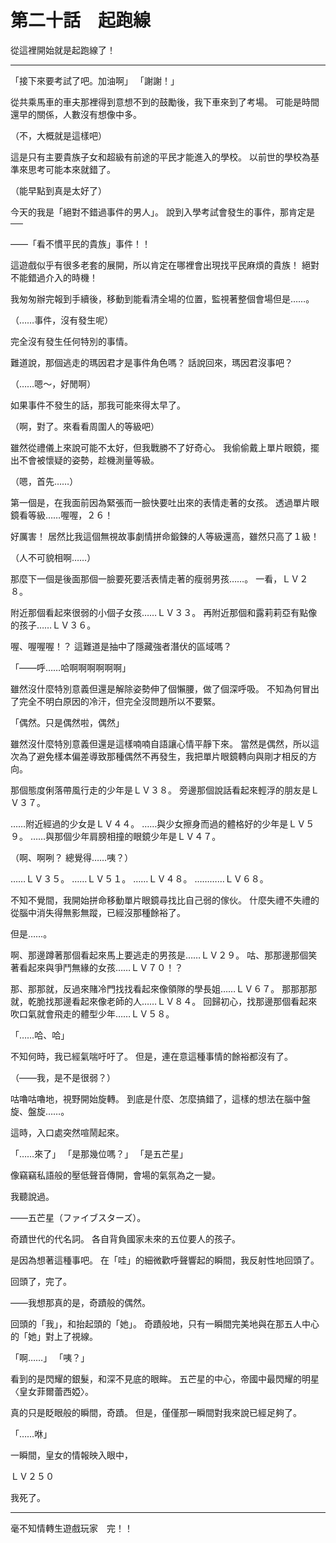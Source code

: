 # 第二十話　起跑線

從這裡開始就是起跑線了！

---

「接下來要考試了吧。加油啊」
「謝謝！」

從共乘馬車的車夫那裡得到意想不到的鼓勵後，我下車來到了考場。
可能是時間還早的關係，人數沒有想像中多。

（不，大概就是這樣吧）

這是只有主要貴族子女和超級有前途的平民才能進入的學校。
以前世的學校為基準來思考可能本來就錯了。

（能早點到真是太好了）

今天的我是「絕對不錯過事件的男人」。
說到入學考試會發生的事件，那肯定是──

――「看不慣平民的貴族」事件！！

這遊戲似乎有很多老套的展開，所以肯定在哪裡會出現找平民麻煩的貴族！
絕對不能錯過介入的時機！

我匆匆辦完報到手續後，移動到能看清全場的位置，監視著整個會場但是……。

（……事件，沒有發生呢）

完全沒有發生任何特別的事情。

難道說，那個逃走的瑪因君才是事件角色嗎？
話說回來，瑪因君沒事吧？

（……嗯～，好閒啊）

如果事件不發生的話，那我可能來得太早了。

（啊，對了。來看看周圍人的等級吧）

雖然從禮儀上來說可能不太好，但我戰勝不了好奇心。
我偷偷戴上單片眼鏡，擺出不會被懷疑的姿勢，趁機測量等級。

（嗯，首先……）

第一個是，在我面前因為緊張而一臉快要吐出來的表情走著的女孩。
透過單片眼鏡看等級……喔喔，２６！

好厲害！
居然比我這個無視故事劇情拼命鍛鍊的人等級還高，雖然只高了１級！

（人不可貌相啊……）

那麼下一個是後面那個一臉要死要活表情走著的瘦弱男孩……。
一看，ＬＶ２８。

附近那個看起來很弱的小個子女孩……ＬＶ３３。
再附近那個和露莉莉亞有點像的孩子……ＬＶ３６。

喔、喔喔喔！？
這難道是抽中了隱藏強者潛伏的區域嗎？

「――呼……哈啊啊啊啊啊啊」

雖然沒什麼特別意義但還是解除姿勢伸了個懶腰，做了個深呼吸。
不知為何冒出了完全不明白原因的冷汗，但完全沒問題所以不要緊。

「偶然。只是偶然啦，偶然」

雖然沒什麼特別意義但還是這樣喃喃自語讓心情平靜下來。
當然是偶然，所以這次為了避免樣本偏差導致那種偶然不再發生，我把單片眼鏡轉向與剛才相反的方向。

那個態度俐落帶風行走的少年是ＬＶ３８。
旁邊那個說話看起來輕浮的朋友是ＬＶ３７。

……附近經過的少女是ＬＶ４４。
……與少女擦身而過的體格好的少年是ＬＶ５９。
……與那個少年肩膀相撞的眼鏡少年是ＬＶ４７。

（啊、啊咧？ 總覺得……咦？）

……ＬＶ３５。
……ＬＶ５１。
……ＬＶ４８。
…………ＬＶ６８。

不知不覺間，我開始拼命移動單片眼鏡尋找比自己弱的傢伙。
什麼失禮不失禮的從腦中消失得無影無蹤，已經沒那種餘裕了。

但是……。

啊、那邊蹲著那個看起來馬上要逃走的男孩是……ＬＶ２９。
咕、那那邊那個笑著看起來與爭鬥無緣的女孩……ＬＶ７０！？

那、那那就，反過來賭冷門找找看起來像領隊的學長姐……ＬＶ６７。
那那那那就，乾脆找那邊看起來像老師的人……ＬＶ８４。
回歸初心，找那邊那個看起來吹口氣就會飛走的體型少年……ＬＶ５８。

「……哈、哈」

不知何時，我已經氣喘吁吁了。
但是，連在意這種事情的餘裕都沒有了。

（――我，是不是很弱？）

咕嚕咕嚕地，視野開始旋轉。
到底是什麼、怎麼搞錯了，這樣的想法在腦中盤旋、盤旋……。

這時，入口處突然喧鬧起來。

「……來了」
「是那幾位嗎？」
「是五芒星」

像竊竊私語般的壓低聲音傳開，會場的氣氛為之一變。

我聽說過。

――五芒星（ファイブスターズ）。

奇蹟世代的代名詞。
各自背負國家未來的五位要人的孩子。

是因為想著這種事吧。
在「哇」的細微歡呼聲響起的瞬間，我反射性地回頭了。

回頭了，完了。

――我想那真的是，奇蹟般的偶然。

回頭的「我」，和抬起頭的「她」。
奇蹟般地，只有一瞬間完美地與在那五人中心的「她」對上了視線。

「啊……」
「咦？」

看到的是閃耀的銀髮，和深不見底的眼眸。
五芒星的中心，帝國中最閃耀的明星〈皇女菲爾蕾西婭〉。

真的只是眨眼般的瞬間，奇蹟。
但是，僅僅那一瞬間對我來說已經足夠了。

「……咻」

一瞬間，皇女的情報映入眼中，

ＬＶ２５０

我死了。

---

毫不知情轉生遊戲玩家　完！！